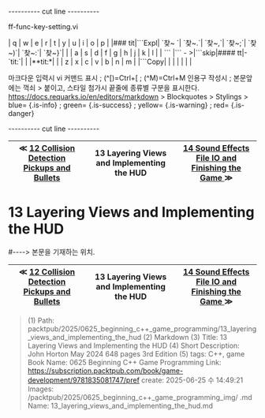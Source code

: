 
---------- cut line ----------

ff-func-key-setting.vi

| q     | w     | e     | r     | t     | y     | u     | i     | o     | p     |
|### tit|\`\`\`Expl| \`찾~ \`| \`찾~.\`| \`찾~,\`| \`찾~;\`| \`찾~)\`| \`찾~:\`| \`찾~}\`|       |
| a     | s     | d     | f     | g     | h     | j     | k     | l     |
| \`\`\`   |\`\`\` - >|\`\`\`skip|#### tt|-\`tit:\`|       |       |**tit:*|       |
| z     | x     | c     | v     | b     | n     | m     |
|\`\`\`Copy|       |       |       |       |       |       |

마크다운 입력시 vi 커맨드 표시 ; (^[)=Ctrl+[ ; (^M)=Ctrl+M
인용구 작성시 ; 본문앞에는 꺽쇠 > 붙이고, 스타일 첨가시 끝줄에 종류별 구분을 표시한다.
https://docs.requarks.io/en/editors/markdown > Blockquotes > Stylings >
blue= {.is-info} ; green= {.is-success} ; yellow= {.is-warning} ; red= {.is-danger}

---------- cut line ----------

| ≪ [ 12 Collision Detection Pickups and Bullets ](/packtpub/2025/0625_beginning_c++_game_programming/12_collision_detection_pickups_and_bullets) | 13 Layering Views and Implementing the HUD | [ 14 Sound Effects File IO and Finishing the Game ](/packtpub/2025/0625_beginning_c++_game_programming/14_sound_effects_file_io_and_finishing_the_game) ≫ |
|:----:|:----:|:----:|

# 13 Layering Views and Implementing the HUD
#----> 본문을 기재하는 위치.



| ≪ [ 12 Collision Detection Pickups and Bullets ](/packtpub/2025/0625_beginning_c++_game_programming/12_collision_detection_pickups_and_bullets) | 13 Layering Views and Implementing the HUD | [ 14 Sound Effects File IO and Finishing the Game ](/packtpub/2025/0625_beginning_c++_game_programming/14_sound_effects_file_io_and_finishing_the_game) ≫ |
|:----:|:----:|:----:|

> (1) Path: packtpub/2025/0625_beginning_c++_game_programming/13_layering_views_and_implementing_the_hud
> (2) Markdown
> (3) Title: 13 Layering Views and Implementing the HUD
> (4) Short Description: John Horton May 2024 648 pages 3rd Edition
> (5) tags: C++, game
> Book Name: 0625 Beginning C++ Game Programming
> Link: https://subscription.packtpub.com/book/game-development/9781835081747/pref
> create: 2025-06-25 수 14:49:21
> Images: /packtpub/2025/0625_beginning_c++_game_programming_img/
> .md Name: 13_layering_views_and_implementing_the_hud.md

